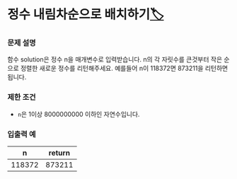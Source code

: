 # 정수 내림차순으로 배치하기[🏷️](https://programmers.co.kr/learn/courses/30/lessons/12933)

### 문제 설명
함수 solution은 정수 n을 매개변수로 입력받습니다. n의 각 자릿수를 큰것부터 작은 순으로 정렬한 새로운 정수를 리턴해주세요. 예를들어 n이 118372면 873211을 리턴하면 됩니다.

### 제한 조건
- `n`은 1이상 8000000000 이하인 자연수입니다.

### 입출력 예
n | return
---|---
118372 | 873211
